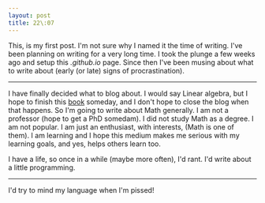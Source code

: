 ```yaml
---
layout: post
title: 22\:07
---
```


This, is my first post. I'm not sure why I named it the time of writing.
I've been planning on writing for a very long time. I took the plunge a few weeks ago and setup this *.github.io* page. 
Since then I've been musing about what to write about (early (or late) signs of procrastination).

---

I have finally decided what to blog about. I would say Linear algebra, but I hope to finish this [book](http://www.amazon.com/Linear-Algebra-Its-Applications-Edition/dp/0030105676) someday, and I don't hope to close the blog when that happens. So I'm going to write about Math generally.
I am not a professor (hope to get a PhD somedam). I did not study Math as a degree. I am not popular.
I am just an enthusiast, with interests, (Math is one of them). I am learning and I hope this medium makes me serious
with my learning goals, and yes, helps others learn too.

I have a life, so once in a while (maybe more often), I'd rant. I'd write about a little programming.

---

I'd try to mind my language when I'm pissed!
